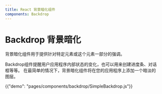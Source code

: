 ```yaml
---
title: React 背景暗化组件
components: Backdrop
---
```


# Backdrop 背景暗化

<p class="description">背景暗化组件用于提供针对特定元素或这个元素一部分的强调。</p>

Backdrop组件提醒用户应用程序内部状态的变化，也可以用来创建进度条、对话框等等。 在最简单的情况下，背景暗化组件将在您的应用程序上添加一个暗淡的图层。

{{"demo": "pages/components/backdrop/SimpleBackdrop.js"}}
